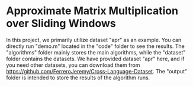 # Approximate Matrix Multiplication over Sliding Windows

In this project, we primarily utilize dataset "apr" as an example. You can directly run "demo.m" located in the "code" folder to see the results. The "algorithms" folder mainly stores the main algorithms, while the "dataset" folder contains the datasets. We have provided dataset "apr" here, and if you need other datasets, you can download them from <https://github.com/FerreroJeremy/Cross-Language-Dataset>. The "output" folder is intended to store the results of the algorithm runs.
